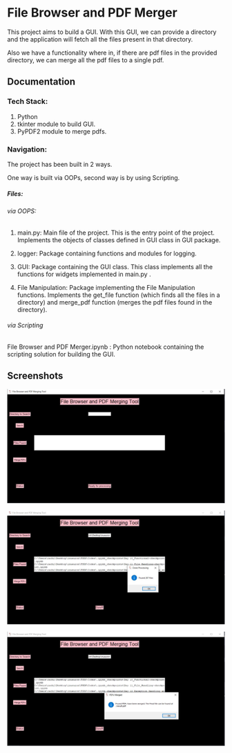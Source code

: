 
# File Browser and PDF Merger

This project aims to build a GUI. 
With this GUI, we can provide a directory and the
application will fetch all the files present in that directory.

Also we have a functionality where in, if there are pdf files in 
the provided directory, we can merge all the pdf files to a single pdf.





## Documentation

### Tech Stack:

1) Python
2) tkinter module to build GUI.
3) PyPDF2 module to merge pdfs.


### Navigation:

The project has been built in 2 ways. 

One way is built via OOPs, second way is by using
Scripting.


##### Files:



###### via OOPS:
1) main.py: Main file of the project. This is the entry point of the project. 
   Implements the objects of classes defined in GUI class in GUI package.


2) logger: Package containing functions and modules for logging.

3) GUI: Package containing the GUI class. This class implements all the functions for 
        widgets implemented in main.py .

4) File Manipulation: Package implementing the File Manipulation functions. Implements 
    the get_file function (which finds all the files in a directory) and merge_pdf function (merges the pdf files 
    found in the directory).

###### via Scripting

File Browser and PDF Merger.ipynb : Python notebook containing the scripting solution for building the GUI.



## Screenshots

![App Screenshot](screenshots/1.JPG?raw=true)

![App Screenshot](screenshots/2.JPG?raw=true)

![App Screenshot](screenshots/3.JPG?raw=true)


